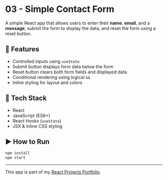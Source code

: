 # 03 - Simple Contact Form

A simple React app that allows users to enter their **name**, **email**, and a **message**, submit the form to display the data, and reset the form using a reset button.

## 🚀 Features

- Controlled inputs using `useState`
- Submit button displays form data below the form
- Reset button clears both form fields and displayed data
- Conditional rendering using logical `&&`
- Inline styling for layout and colors

## 🧠 Tech Stack

- React
- JavaScript (ES6+)
- React Hooks (`useState`)
- JSX & Inline CSS styling

## ▶️ How to Run

```bash
npm install
npm start
```

---

This app is part of my [React Projects Portfolio](https://github.com/abhishekdevelops/react-projects-portfolio).

